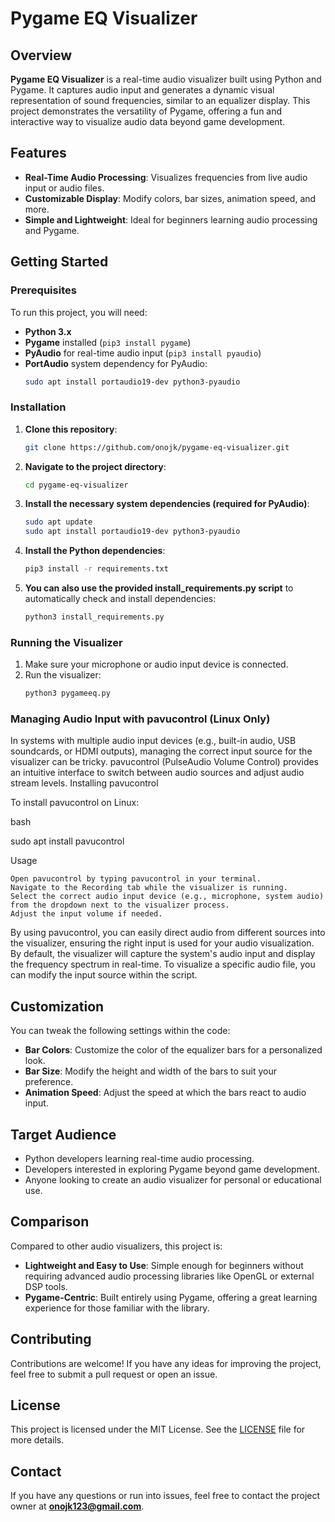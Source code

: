 # Pygame EQ Visualizer

## Overview
**Pygame EQ Visualizer** is a real-time audio visualizer built using Python and Pygame. It captures audio input and generates a dynamic visual representation of sound frequencies, similar to an equalizer display. This project demonstrates the versatility of Pygame, offering a fun and interactive way to visualize audio data beyond game development.

## Features
- **Real-Time Audio Processing**: Visualizes frequencies from live audio input or audio files.
- **Customizable Display**: Modify colors, bar sizes, animation speed, and more.
- **Simple and Lightweight**: Ideal for beginners learning audio processing and Pygame.

## Getting Started

### Prerequisites

To run this project, you will need:

- **Python 3.x**
- **Pygame** installed (`pip3 install pygame`)
- **PyAudio** for real-time audio input (`pip3 install pyaudio`)
- **PortAudio** system dependency for PyAudio:
    ```bash
    sudo apt install portaudio19-dev python3-pyaudio
    ```

### Installation

1. **Clone this repository**:
    ```bash
    git clone https://github.com/onojk/pygame-eq-visualizer.git
    ```

2. **Navigate to the project directory**:
    ```bash
    cd pygame-eq-visualizer
    ```

3. **Install the necessary system dependencies (required for PyAudio)**:
    ```bash
    sudo apt update
    sudo apt install portaudio19-dev python3-pyaudio
    ```

4. **Install the Python dependencies**:
    ```bash
    pip3 install -r requirements.txt
    ```

5. **You can also use the provided install_requirements.py script** to automatically check and install dependencies:
    ```bash
    python3 install_requirements.py
    ```

### Running the Visualizer

1. Make sure your microphone or audio input device is connected.
2. Run the visualizer:
    ```bash
    python3 pygameeq.py
    ```
### Managing Audio Input with pavucontrol (Linux Only)

In systems with multiple audio input devices (e.g., built-in audio, USB soundcards, or HDMI outputs), managing the correct input source for the visualizer can be tricky. pavucontrol (PulseAudio Volume Control) provides an intuitive interface to switch between audio sources and adjust audio stream levels.
Installing pavucontrol

To install pavucontrol on Linux:

bash

sudo apt install pavucontrol

Usage

    Open pavucontrol by typing pavucontrol in your terminal.
    Navigate to the Recording tab while the visualizer is running.
    Select the correct audio input device (e.g., microphone, system audio) from the dropdown next to the visualizer process.
    Adjust the input volume if needed.

By using pavucontrol, you can easily direct audio from different sources into the visualizer, ensuring the right input is used for your audio visualization.
By default, the visualizer will capture the system's audio input and display the frequency spectrum in real-time. To visualize a specific audio file, you can modify the input source within the script.

## Customization

You can tweak the following settings within the code:

- **Bar Colors**: Customize the color of the equalizer bars for a personalized look.
- **Bar Size**: Modify the height and width of the bars to suit your preference.
- **Animation Speed**: Adjust the speed at which the bars react to audio input.

## Target Audience

- Python developers learning real-time audio processing.
- Developers interested in exploring Pygame beyond game development.
- Anyone looking to create an audio visualizer for personal or educational use.

## Comparison

Compared to other audio visualizers, this project is:

- **Lightweight and Easy to Use**: Simple enough for beginners without requiring advanced audio processing libraries like OpenGL or external DSP tools.
- **Pygame-Centric**: Built entirely using Pygame, offering a great learning experience for those familiar with the library.

## Contributing

Contributions are welcome! If you have any ideas for improving the project, feel free to submit a pull request or open an issue.

## License

This project is licensed under the MIT License. See the [LICENSE](LICENSE) file for more details.

## Contact

If you have any questions or run into issues, feel free to contact the project owner at **onojk123@gmail.com**.


